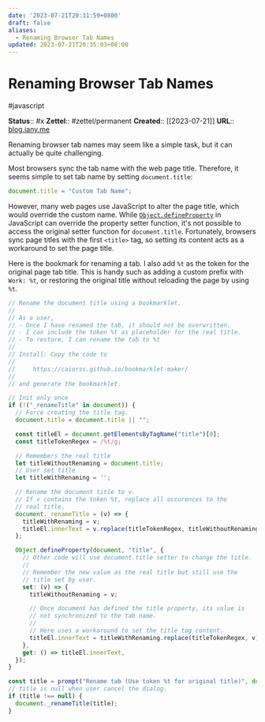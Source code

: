 ```yaml
---
date: '2023-07-21T20:31:59+0800'
draft: false
aliases:
  - Renaming Browser Tab Names
updated: 2023-07-21T20:35:03+08:00
---
```


# Renaming Browser Tab Names

#javascript

**Status**:: #x
**Zettel**:: #zettel/permanent
**Created**:: [[2023-07-21]]
**URL**:: [blog.iany.me](https://blog.iany.me/2023/07/renaming-browser-tab-names/)

Renaming browser tab names may seem like a simple task, but it can actually be quite challenging.

<!--more-->

Most browsers sync the tab name with the web page title. Therefore, it seems simple to set tab name by setting `document.title`:

```javascript
document.title = "Custom Tab Name";
```

However, many web pages use JavaScript to alter the page title, which would override the custom name. While [`Object.defineProperty`](https://developer.mozilla.org/en-US/docs/Web/JavaScript/Reference/Global_Objects/Object/defineProperty) in JavaScript can override the property setter function, it's not possible to access the original setter function for `document.title`. Fortunately, browsers sync page titles with the first `<title>` tag, so setting its content acts as a workaround to set the page title.

Here is the bookmark for renaming a tab. I also add `%t` as the token for the original page tab title. This is handy such as adding a custom prefix with `Work: %t`, or restoring the original title without reloading the page by using `%t`.

```javascript
// Rename the document title using a bookmarklet.
//
// As a user,
// - Once I have renamed the tab, it should not be overwritten.
// - I can include the token %t as placeholder for the real title.
// - To restore, I can rename the tab to %t
//
// Install: Copy the code to
//
//     https://caiorss.github.io/bookmarklet-maker/
//
// and generate the bookmarklet.

// Init only once
if (!("_renameTitle" in document)) {
  // Force creating the title tag.
  document.title = document.title || "";

  const titleEl = document.getElementsByTagName("title")[0];
  const titleTokenRegex = /%t/g;

  // Remembers the real title
  let titleWithoutRenaming = document.title;
  // User set title
  let titleWithRenaming = '';

  // Rename the document title to v.
  // If v contains the token %t, replace all occurences to the
  // real title.
  document._renameTitle = (v) => {
    titleWithRenaming = v;
    titleEl.innerText = v.replace(titleTokenRegex, titleWithoutRenaming);
  };

  Object.defineProperty(document, "title", {
    // Other code will use document.title setter to change the title.
    //
    // Remember the new value as the real title but still use the
    // title set by user.
    set: (v) => {
      titleWithoutRenaming = v;

      // Once document has defined the title property, its value is
      // not synchronized to the tab name.
      //
      // Here uses a workaround to set the title tag content.
      titleEl.innerText = titleWithRenaming.replace(titleTokenRegex, v);
    },
    get: () => titleEl.innerText,
  });
}

const title = prompt("Rename tab (Use token %t for original title)", document.title);
// title is null when user cancel the dialog.
if (title !== null) {
  document._renameTitle(title);
}
```